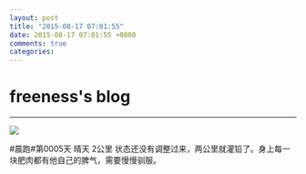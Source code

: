 ```yaml
---
layout: post
title: "2015-08-17 07:01:55"
date: 2015-08-17 07:01:55 +0800
comments: true
categories: 
---
```


# freeness's blog

----------

![](http://okqmqrbgo.bkt.clouddn.com/201508170701551.jpg)

>
\#晨跑\#第0005天 晴天 2公里 状态还没有调整过来，两公里就灌铅了。身上每一块肥肉都有他自己的脾气，需要慢慢驯服。
